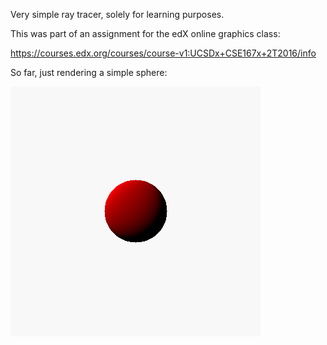 Very simple ray tracer, solely for learning purposes.

This was part of an assignment for the edX online graphics class:

https://courses.edx.org/courses/course-v1:UCSDx+CSE167x+2T2016/info


So far, just rendering a simple sphere:

![Rendering of sphere](test.png)


